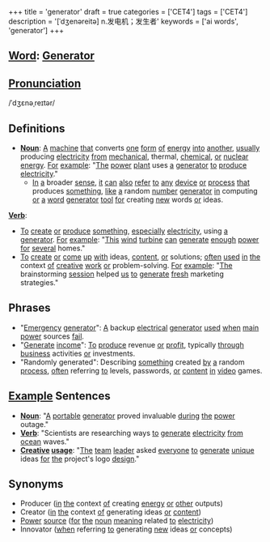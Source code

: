 +++
title = 'generator'
draft = true
categories = ['CET4']
tags = ['CET4']
description = '[ˈdʒenəreitə] n.发电机；发生者'
keywords = ['ai words', 'generator']
+++

## [Word](/en/post/word/): [Generator](/en/post/generator/)

## [Pronunciation](/en/post/pronunciation/)
/ˈdʒɛnəˌreɪtər/

## Definitions
- **[Noun](/en/post/noun/)**: [A](/en/post/a/) [machine](/en/post/machine/) [that](/en/post/that/) converts [one](/en/post/one/) [form](/en/post/form/) [of](/en/post/of/) [energy](/en/post/energy/) [into](/en/post/into/) [another](/en/post/another/), [usually](/en/post/usually/) producing [electricity](/en/post/electricity/) [from](/en/post/from/) [mechanical](/en/post/mechanical/), thermal, [chemical](/en/post/chemical/), [or](/en/post/or/) [nuclear](/en/post/nuclear/) [energy](/en/post/energy/). [For](/en/post/for/) [example](/en/post/example/): "[The](/en/post/the/) [power](/en/post/power/) [plant](/en/post/plant/) uses [a](/en/post/a/) [generator](/en/post/generator/) [to](/en/post/to/) [produce](/en/post/produce/) [electricity](/en/post/electricity/)."
  - [In](/en/post/in/) [a](/en/post/a/) broader [sense](/en/post/sense/), [it](/en/post/it/) [can](/en/post/can/) [also](/en/post/also/) [refer](/en/post/refer/) [to](/en/post/to/) [any](/en/post/any/) [device](/en/post/device/) [or](/en/post/or/) [process](/en/post/process/) [that](/en/post/that/) produces [something](/en/post/something/), [like](/en/post/like/) [a](/en/post/a/) random [number](/en/post/number/) [generator](/en/post/generator/) [in](/en/post/in/) computing [or](/en/post/or/) [a](/en/post/a/) [word](/en/post/word/) [generator](/en/post/generator/) [tool](/en/post/tool/) [for](/en/post/for/) creating [new](/en/post/new/) words [or](/en/post/or/) ideas.

**[Verb](/en/post/verb/)**: 
- [To](/en/post/to/) [create](/en/post/create/) [or](/en/post/or/) [produce](/en/post/produce/) [something](/en/post/something/), [especially](/en/post/especially/) [electricity](/en/post/electricity/), using [a](/en/post/a/) [generator](/en/post/generator/). [For](/en/post/for/) [example](/en/post/example/): "[This](/en/post/this/) [wind](/en/post/wind/) [turbine](/en/post/turbine/) [can](/en/post/can/) [generate](/en/post/generate/) [enough](/en/post/enough/) [power](/en/post/power/) [for](/en/post/for/) [several](/en/post/several/) homes."
- [To](/en/post/to/) [create](/en/post/create/) [or](/en/post/or/) [come](/en/post/come/) [up](/en/post/up/) [with](/en/post/with/) ideas, [content](/en/post/content/), [or](/en/post/or/) solutions; [often](/en/post/often/) [used](/en/post/used/) [in](/en/post/in/) [the](/en/post/the/) context [of](/en/post/of/) [creative](/en/post/creative/) [work](/en/post/work/) [or](/en/post/or/) problem-solving. [For](/en/post/for/) [example](/en/post/example/): "[The](/en/post/the/) brainstorming [session](/en/post/session/) helped [us](/en/post/us/) [to](/en/post/to/) [generate](/en/post/generate/) [fresh](/en/post/fresh/) marketing strategies."

## Phrases
- "[Emergency](/en/post/emergency/) [generator](/en/post/generator/)": [A](/en/post/a/) backup [electrical](/en/post/electrical/) [generator](/en/post/generator/) [used](/en/post/used/) [when](/en/post/when/) [main](/en/post/main/) [power](/en/post/power/) sources [fail](/en/post/fail/).
- "[Generate](/en/post/generate/) [income](/en/post/income/)": [To](/en/post/to/) [produce](/en/post/produce/) revenue [or](/en/post/or/) [profit](/en/post/profit/), typically [through](/en/post/through/) [business](/en/post/business/) activities [or](/en/post/or/) investments.
- "Randomly generated": Describing [something](/en/post/something/) created [by](/en/post/by/) [a](/en/post/a/) random [process](/en/post/process/), [often](/en/post/often/) referring [to](/en/post/to/) levels, passwords, [or](/en/post/or/) [content](/en/post/content/) [in](/en/post/in/) [video](/en/post/video/) games.

## [Example](/en/post/example/) Sentences
- **[Noun](/en/post/noun/)**: "[A](/en/post/a/) [portable](/en/post/portable/) [generator](/en/post/generator/) proved invaluable [during](/en/post/during/) [the](/en/post/the/) [power](/en/post/power/) outage."
- **[Verb](/en/post/verb/)**: "Scientists are researching ways [to](/en/post/to/) [generate](/en/post/generate/) [electricity](/en/post/electricity/) [from](/en/post/from/) [ocean](/en/post/ocean/) waves."
- **[Creative](/en/post/creative/) [usage](/en/post/usage/)**: "[The](/en/post/the/) [team](/en/post/team/) [leader](/en/post/leader/) asked [everyone](/en/post/everyone/) [to](/en/post/to/) [generate](/en/post/generate/) [unique](/en/post/unique/) ideas [for](/en/post/for/) [the](/en/post/the/) project's logo [design](/en/post/design/)."

## Synonyms
- Producer ([in](/en/post/in/) [the](/en/post/the/) context [of](/en/post/of/) creating [energy](/en/post/energy/) [or](/en/post/or/) [other](/en/post/other/) outputs)
- Creator ([in](/en/post/in/) [the](/en/post/the/) context [of](/en/post/of/) generating ideas [or](/en/post/or/) [content](/en/post/content/))
- [Power](/en/post/power/) [source](/en/post/source/) ([for](/en/post/for/) [the](/en/post/the/) [noun](/en/post/noun/) [meaning](/en/post/meaning/) related [to](/en/post/to/) [electricity](/en/post/electricity/))
- Innovator ([when](/en/post/when/) referring [to](/en/post/to/) generating [new](/en/post/new/) ideas [or](/en/post/or/) concepts)
